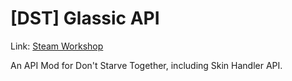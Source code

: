 # \[DST\] Glassic API

Link: [Steam Workshop](https://steamcommunity.com/sharedfiles/filedetails/?id=2521851770)

An API Mod for Don't Starve Together, including Skin Handler API.
